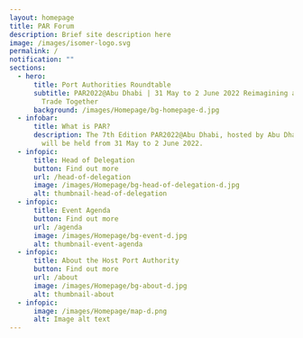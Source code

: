 ```yaml
---
layout: homepage
title: PAR Forum
description: Brief site description here
image: /images/isomer-logo.svg
permalink: /
notification: ""
sections:
  - hero:
      title: Port Authorities Roundtable
      subtitle: PAR2022@Abu Dhabi | 31 May to 2 June 2022 Reimagining a New Era of
        Trade Together
      background: /images/Homepage/bg-homepage-d.jpg
  - infobar:
      title: What is PAR?
      description: The 7th Edition PAR2022@Abu Dhabi, hosted by Abu Dhabi Ports Group,
        will be held from 31 May to 2 June 2022.
  - infopic:
      title: Head of Delegation
      button: Find out more
      url: /head-of-delegation
      image: /images/Homepage/bg-head-of-delegation-d.jpg
      alt: thumbnail-head-of-delegation
  - infopic:
      title: Event Agenda
      button: Find out more
      url: /agenda
      image: /images/Homepage/bg-event-d.jpg
      alt: thumbnail-event-agenda
  - infopic:
      title: About the Host Port Authority
      button: Find out more
      url: /about
      image: /images/Homepage/bg-about-d.jpg
      alt: thumbnail-about
  - infopic:
      image: /images/Homepage/map-d.png
      alt: Image alt text
---
```

